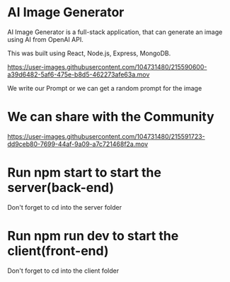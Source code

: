 # AI Image Generator
AI Image Generator is a full-stack application, that can generate an image using AI from OpenAI API.

This was built using React, Node.js, Express, MongoDB.




https://user-images.githubusercontent.com/104731480/215590600-a39d6482-5af6-475e-b8d5-462273afe63a.mov


We write our Prompt or we can get a random prompt for the image

# We can share with the Community 




https://user-images.githubusercontent.com/104731480/215591723-dd9ceb80-7699-44af-9a09-a7c721468f2a.mov








# Run npm start to start the server(back-end)
Don't forget to cd into the server folder
# Run npm run dev to start the client(front-end)
Don't forget to cd into the client folder
